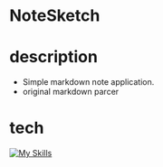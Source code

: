 # NoteSketch

# description

- Simple markdown note application.
- original markdown parcer

# tech

[![My Skills](https://skillicons.dev/icons?i=flutter,dart,sqlite,md)](https://skillicons.dev)
